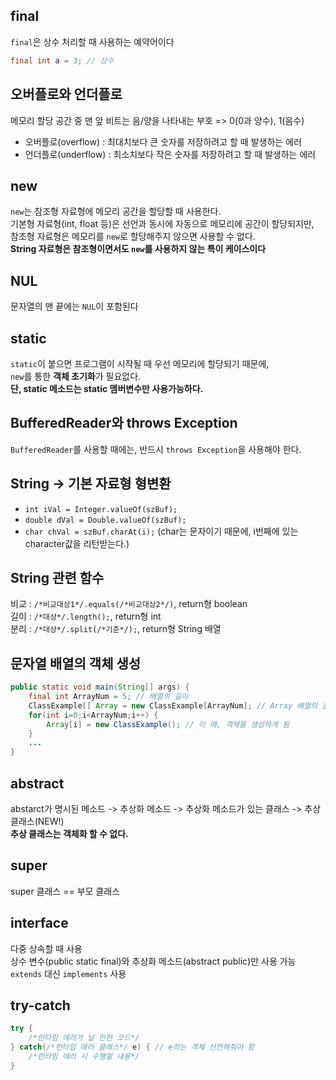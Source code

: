 ## final
`final`은 상수 처리할 때 사용하는 예약어이다
```java
final int a = 3; // 상수
```

## 오버플로와 언더플로
메모리 할당 공간 중 맨 앞 비트는 음/양을 나타내는 부호 => 0(0과 양수), 1(음수)
- 오버플로(overflow) : 최대치보다 큰 숫자를 저장하려고 할 때 발생하는 에러
- 언더플로(underflow) : 최소치보다 작은 숫자를 저장하려고 할 때 발생하는 에러

## new
`new`는 참조형 자료형에 메모리 공간을 할당할 때 사용한다.     
기본형 자료형(int, float 등)은 선언과 동시에 자동으로 메모리에 공간이 할당되지만,     
참조형 자료형은 메모리를 `new`로 할당해주지 않으면 사용할 수 없다.     
**String 자료형은 참조형이면서도 `new`를 사용하지 않는 특이 케이스이다**

## NUL
문자열의 맨 끝에는 `NUL`이 포함된다

## static
`static`이 붙으면 프로그램이 시작될 때 우선 메모리에 할당되기 때문에,     
`new`를 통한 **객체 초기화**가 필요없다.     
**단, static 메소드는 static 멤버변수만 사용가능하다.**

## BufferedReader와 throws Exception
`BufferedReader`를 사용할 때에는, 반드시 `throws Exception`을 사용해야 한다.

## String -> 기본 자료형 형변환
- `int iVal = Integer.valueOf(szBuf);`
- `double dVal = Double.valueOf(szBuf);`
- `char chVal = szBuf.charAt(i);`
  (char는 문자이기 때문에, i번째에 있는 character값을 리턴받는다.)

## String 관련 함수
비교 : `/*비교대상1*/.equals(/*비교대상2*/)`, return형 boolean     
길이 : `/*대상*/.length();`, return형 int     
분리 : `/*대상*/.split(/*기준*/);`, return형 String 배열

## 문자열 배열의 객체 생성
```java
public static void main(String[] args) {
    final int ArrayNum = 5; // 배열의 길이
    ClassExample[] Array = new ClassExample[ArrayNum]; // Array 배열의 길이만 지정
    for(int i=0;i<ArrayNum;i++) {
        Array[i] = new ClassExample(); // 이 때, 객체를 생성하게 됨
    }
    ...
}
```

## abstract
abstarct가 명시된 메소드 -> 추상화 메소드 -> 추상화 메소드가 있는 클래스 -> 추상 클래스(NEW!)     
**추상 클래스는 객체화 할 수 없다.**

## super
super 클래스 == 부모 클래스

## interface
다중 상속할 때 사용     
상수 변수(public static final)와 추상화 메소드(abstract public)만 사용 가능      
`extends` 대신 `implements` 사용

## try-catch
```java
try {
    /*런타임 에러가 날 만한 코드*/
} catch(/*런타임 에러 클래스*/ e) { // e라는 객체 선언해줘야 함
    /*런타임 에러 시 수행할 내용*/
}
```